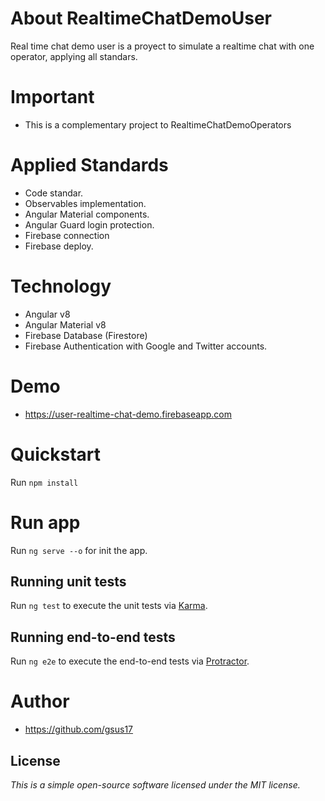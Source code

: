 # About RealtimeChatDemoUser 
Real time chat demo user is a proyect to simulate a realtime chat with one operator, applying all standars.

# Important
* This is a complementary project to RealtimeChatDemoOperators

# Applied Standards
* Code standar.
* Observables implementation.
* Angular Material components.
* Angular Guard login protection.
* Firebase connection
* Firebase deploy.

# Technology
* Angular v8
* Angular Material v8
* Firebase Database (Firestore)
* Firebase Authentication with Google and Twitter accounts.

# Demo
* https://user-realtime-chat-demo.firebaseapp.com

# Quickstart
Run `npm install` 

# Run app
Run `ng serve --o`  for init the app.

## Running unit tests

Run `ng test` to execute the unit tests via [Karma](https://karma-runner.github.io).

## Running end-to-end tests

Run `ng e2e` to execute the end-to-end tests via [Protractor](http://www.protractortest.org/).

# Author
* https://github.com/gsus17

## License
*This is a simple open-source software licensed under the MIT license.*
